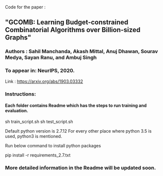 
Code for the paper :
## "GCOMB: Learning Budget-constrained Combinatorial Algorithms over Billion-sized Graphs"

### Authors : Sahil Manchanda, Akash Mittal, Anuj Dhawan, Sourav Medya, Sayan Ranu, and Ambuj Singh

### To appear in: NeurIPS, 2020.

Link : https://arxiv.org/abs/1903.03332

### Instructions:

#### Each folder contains Readme which has the steps to run training and evaluation.
sh train_script.sh
sh test_script.sh


Default python version is 2.7.12
For every other place where python 3.5 is used, python3 is mentioned.

Run below command to install python packages

pip install -r requirements_2.7.txt


### More detailed information in the Readme will be updated soon.


